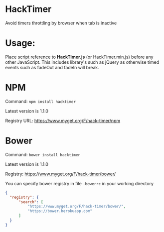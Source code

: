 # HackTimer
Avoid timers throttling by browser when tab is inactive

# Usage:
Place script reference to **HackTimer.js** (or HackTimer.min.js) before any other JavaScript.
This includes library's such as jQuery as otherwise timed events such as fadeOut and fadeIn will break.

# NPM
Command: `npm install hacktimer`

Latest version is 1.1.0

Registry URL: https://www.myget.org/F/hack-timer/npm

# Bower
Command: `bower install hacktimer`

Latest version is 1.1.0

Registry: https://www.myget.org/F/hack-timer/bower/

You can specify bower registry in file `.bowerrc` in your working directory
```json
{
  "registry": {
      "search": [
          "https://www.myget.org/F/hack-timer/bower/",
          "https://bower.herokuapp.com"
      ]
  }
}
```
